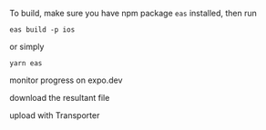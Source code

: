 To build, make sure you have npm package `eas` installed, then run

`eas build -p ios`

or simply

`yarn eas`

monitor progress on expo.dev

download the resultant file

upload with Transporter

